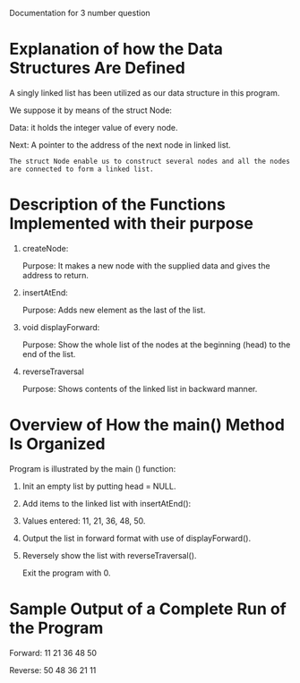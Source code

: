 Documentation for 3 number question


# Explanation of how the Data Structures Are Defined

A singly linked list has been utilized as our data structure in this program.

We suppose it by means of the struct Node:

Data: it holds the integer value of every node.

Next: A pointer to the address of the next node in linked list.

    The struct Node enable us to construct several nodes and all the nodes are connected to form a linked list.
    

# Description of the Functions Implemented with their purpose

1. createNode:

     Purpose: It makes a new node with the supplied data and gives the address to return.

  2. insertAtEnd:
   
     Purpose: Adds new element as the last of the list.


  3. void displayForward:

     Purpose: Show the whole list of the nodes at the beginning (head) to the end of the list.


  4. reverseTraversal

     Purpose: Shows contents of the linked list in backward manner.


# Overview of How the main() Method Is Organized

Program is illustrated by the main () function:

   1. Init an empty list by putting head = NULL.

   2. Add items to the linked list with insertAtEnd():

   3. Values entered: 11, 21, 36, 48, 50.

   4. Output the list in forward format with use of displayForward().

   5. Reversely show the list with reverseTraversal().

      Exit the program with 0.


# Sample Output of a Complete Run of the Program

   Forward: 11 21 36 48 50
   
   Reverse: 50 48 36 21 11






